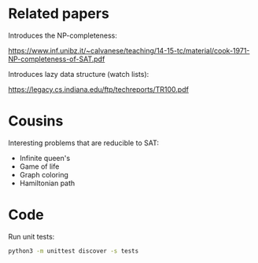 # Related papers

Introduces the NP-completeness:

https://www.inf.unibz.it/~calvanese/teaching/14-15-tc/material/cook-1971-NP-completeness-of-SAT.pdf

Introduces lazy data structure (watch lists):

https://legacy.cs.indiana.edu/ftp/techreports/TR100.pdf

# Cousins

Interesting problems that are reducible to SAT:
- Infinite queen's
- Game of life
- Graph coloring
- Hamiltonian path

# Code

Run unit tests:

```bash
python3 -m unittest discover -s tests
```